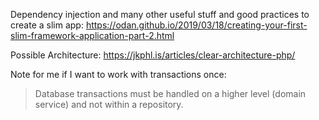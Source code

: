Dependency injection and many other useful stuff and good practices to create a slim app: https://odan.github.io/2019/03/18/creating-your-first-slim-framework-application-part-2.html  
  
   
Possible Architecture: https://jkphl.is/articles/clear-architecture-php/  
  
  
Note for me if I want to work with transactions once:
> Database transactions must be handled on a higher level (domain service) and not within a repository.

